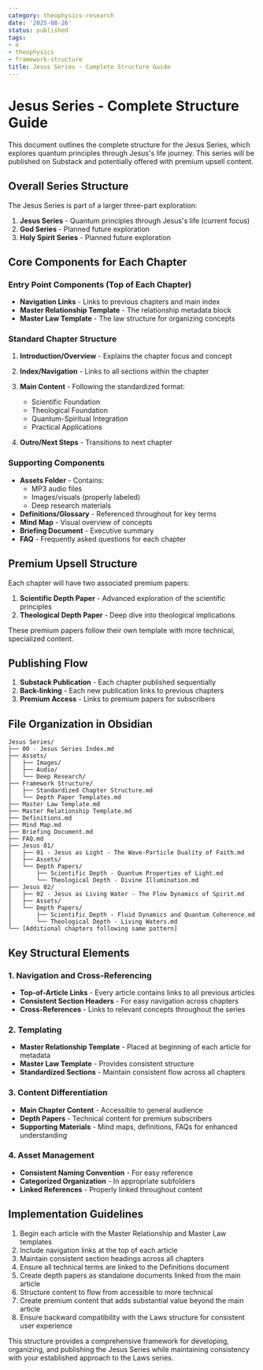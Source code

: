 ```yaml
---
category: theophysics-research
date: '2025-08-26'
status: published
tags:
- o
- theophysics
- framework-structure
title: Jesus Series - Complete Structure Guide
---
```

   
# Jesus Series - Complete Structure Guide   
   
This document outlines the complete structure for the Jesus Series, which explores quantum principles through Jesus's life journey. This series will be published on Substack and potentially offered with premium upsell content.   
   
## Overall Series Structure   
   
The Jesus Series is part of a larger three-part exploration:   
1. **Jesus Series** - Quantum principles through Jesus's life (current focus)   
2. **God Series** - Planned future exploration   
3. **Holy Spirit Series** - Planned future exploration   
   
## Core Components for Each Chapter   
   
### Entry Point Components (Top of Each Chapter)   
   
- **Navigation Links** - Links to previous chapters and main index   
- **Master Relationship Template** - The relationship metadata block   
- **Master Law Template** - The law structure for organizing concepts   
   
### Standard Chapter Structure   
1. **Introduction/Overview** - Explains the chapter focus and concept   
2. **Index/Navigation** - Links to all sections within the chapter   
3. **Main Content** - Following the standardized format:   
   
   - Scientific Foundation   
   - Theological Foundation   
   - Quantum-Spiritual Integration   
   - Practical Applications   
4. **Outro/Next Steps** - Transitions to next chapter   
   
### Supporting Components   
   
- **Assets Folder** - Contains:   
  - MP3 audio files   
  - Images/visuals (properly labeled)   
  - Deep research materials   
- **Definitions/Glossary** - Referenced throughout for key terms   
- **Mind Map** - Visual overview of concepts   
- **Briefing Document** - Executive summary   
- **FAQ** - Frequently asked questions for each chapter   
   
## Premium Upsell Structure   
   
Each chapter will have two associated premium papers:   
1. **Scientific Depth Paper** - Advanced exploration of the scientific principles   
2. **Theological Depth Paper** - Deep dive into theological implications   
   
These premium papers follow their own template with more technical, specialized content.   
   
## Publishing Flow   
   
1. **Substack Publication** - Each chapter published sequentially   
2. **Back-linking** - Each new publication links to previous chapters   
3. **Premium Access** - Links to premium papers for subscribers   
   
## File Organization in Obsidian   
   
```
Jesus Series/
├── 00 - Jesus Series Index.md
├── Assets/
│   ├── Images/
│   ├── Audio/
│   └── Deep Research/
├── Framework Structure/
│   ├── Standardized Chapter Structure.md
│   └── Depth Paper Templates.md
├── Master Law Template.md
├── Master Relationship Template.md
├── Definitions.md
├── Mind Map.md
├── Briefing Document.md
├── FAQ.md
├── Jesus 01/
│   ├── 01 - Jesus as Light - The Wave-Particle Duality of Faith.md
│   ├── Assets/
│   └── Depth Papers/
│       ├── Scientific Depth - Quantum Properties of Light.md
│       └── Theological Depth - Divine Illumination.md
├── Jesus 02/
│   ├── 02 - Jesus as Living Water - The Flow Dynamics of Spirit.md
│   ├── Assets/
│   └── Depth Papers/
│       ├── Scientific Depth - Fluid Dynamics and Quantum Coherence.md
│       └── Theological Depth - Living Waters.md
└── [Additional chapters following same pattern]
```
   
   
## Key Structural Elements   
   
### 1. Navigation and Cross-Referencing   
   
- **Top-of-Article Links** - Every article contains links to all previous articles   
- **Consistent Section Headers** - For easy navigation across chapters   
- **Cross-References** - Links to relevant concepts throughout the series   
   
### 2. Templating   
   
- **Master Relationship Template** - Placed at beginning of each article for metadata   
- **Master Law Template** - Provides consistent structure   
- **Standardized Sections** - Maintain consistent flow across all chapters   
   
### 3. Content Differentiation   
   
- **Main Chapter Content** - Accessible to general audience   
- **Depth Papers** - Technical content for premium subscribers   
- **Supporting Materials** - Mind maps, definitions, FAQs for enhanced understanding   
   
### 4. Asset Management   
   
- **Consistent Naming Convention** - For easy reference   
- **Categorized Organization** - In appropriate subfolders   
- **Linked References** - Properly linked throughout content   
   
## Implementation Guidelines   
   
1. Begin each article with the Master Relationship and Master Law templates   
2. Include navigation links at the top of each article   
3. Maintain consistent section headings across all chapters   
4. Ensure all technical terms are linked to the Definitions document   
5. Create depth papers as standalone documents linked from the main article   
6. Structure content to flow from accessible to more technical   
7. Create premium content that adds substantial value beyond the main article   
8. Ensure backward compatibility with the Laws structure for consistent user experience   
   
This structure provides a comprehensive framework for developing, organizing, and publishing the Jesus Series while maintaining consistency with your established approach to the Laws series.